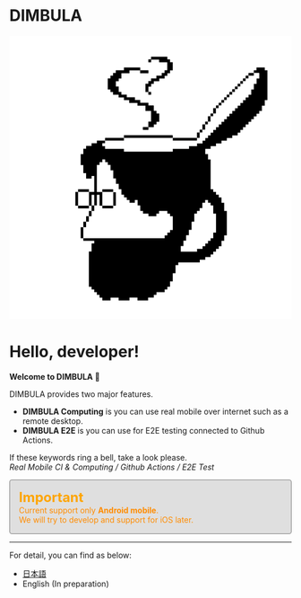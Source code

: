 <meta name="slack-app-id" content="A04TTVBSK6J">

# DIMBULA

![icon.png](assets/image/icon.png)

# Hello, developer!

**Welcome to DIMBULA 🎉**

DIMBULA provides two major features.

- **DIMBULA Computing** is you can use real mobile over internet such as a remote desktop.
- **DIMBULA E2E** is you can use for E2E testing connected to Github Actions.

If these keywords ring a bell, take a look please.  
*Real Mobile CI & Computing / Github Actions / E2E Test*

<div style="background-color: #DFDFDF; border: 1px solid gray; padding: 16px; border-radius: 4px; color: darkorange;">
<div style="color: orange; font-weight: bold; font-size: 1.5rem;">Important</div>
Current support only <b>Android mobile</b>.<br/>
We will try to develop and support for iOS later.
</div>

---

For detail, you can find as below:
* [日本語](./pages/ja/README.md)
* English (In preparation)
